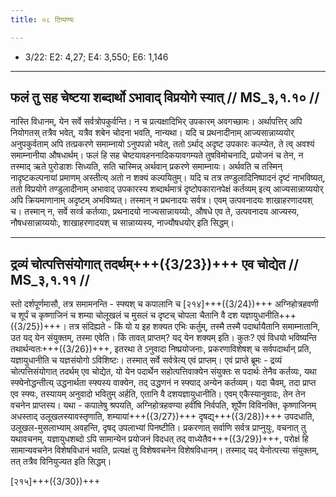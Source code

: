 ```yaml
---
title: ०८ टिप्पण्यः

---
```

- 3/22: E2: 4,27; E4: 3,550; E6: 1,146

____________________________________________


## फलं तु सह चेष्टया शब्दार्थो ऽभावाद् विप्रयोगे स्यात् // MS_३,१.१० //

नास्ति विधानम्, येन सर्वे सर्वत्रोपकुर्वन्ति। न च प्रत्यक्षादिभिर् उपकारम् अवगच्छामः। अर्थापत्तिर् अपि नियोगतस् तत्रैव भवेत्, यत्रैव शबेन चोदना भवति, नान्यथा। यदि च प्रथनादीनाम् आज्यसान्नाय्ययोर् अनुपकुर्वताम् अपि तत्प्रकरणे समाम्नायो ऽनुपपन्नो भवेत्, ततो ऽर्थाद् अदृष्ट उपकारः कल्प्येत, ते त्व् अवश्यं समाम्नानीया औषधार्थम्। फलं हि सह चेष्टयावहननादिकयावगम्यते तुषविमोचनादि, प्रयोजनं च तेन, न तस्माद् ऋते पुरोडाशः सिध्यति, सति चास्मिन्न् अर्थवान् प्रकरणे समाम्नायः। अर्थवति च तस्मिन् नादृष्टकल्पनायां प्रमाणम् अस्तीत्य् अतो न शक्यं कल्पयितुम्। यदि च तत्र तण्डुलादिनिष्पादनं दृष्टं नाभविष्यत्, ततो विप्रयोगे तण्डुलादीनाम् अभावाद् उपकारस्य शब्दार्थमात्रं दृष्टोपकारानपेक्षं कर्तव्यम् इत्य् आज्यसान्नाय्ययोर् अपि क्रियमाणानाम् अदृष्टम् अभविष्यत्। तस्मान् न प्रथनादयः सर्वत्र। एवम् उत्पवनादयः शाखाहरणादयश् च। तस्मान् न, सर्वे सर्व्त्र कर्तव्याः, प्रथनादयो नाज्यसान्नायय्योः, औषधे एव ते, उत्पवनादय आज्यस्य, नौषधसान्नाय्ययोः, शाखाहरणादयश् च सान्नाय्यस्य, नाज्यौषधयोर् इति सिद्धम्।


____________________________________________


## द्रव्यं चोत्पत्तिसंयोगात् तदर्थम्+++({3/23})+++ एव चोद्येत // MS_३,१.११ //

स्तो दर्शपूर्णमासौ, तत्र समामनन्ति - स्फ्यश् च कपालानि च [२१४]+++({3/24})+++ अग्निहोत्रहवणी च शूर्पं च कृष्णाजिनं च शम्या चोलूखलं च मुसलं च दृष्टच् चोपला चैतानि वै दश यज्ञायुधानीति+++({3/25})+++। तत्र संदिह्यते - किं यो य इह शक्यत एभिः कर्तुम्, तस्मै तस्मै पदार्थायैतानि समाम्नातानि, उत यद् येन संयुक्तम्, तस्मा एवेति। किं तावत् प्राप्तम्? यद् येन शक्यम् इति। कुतः? एवं विधयो भविष्यन्ति तथार्थन्वतः+++({3/26})+++, इतरथा ते ऽनुवादा निष्प्रयोजनाः, प्रकरणाविशेषश् च सर्वपदार्थान् प्रति, यज्ञायुधानीति च यज्ञसंयोगो ऽविशिष्टः। तस्मात् सर्वे सर्वत्रेत्य् एवं प्राप्तम्।
एवं प्राप्ते ब्रूमः - द्रव्यं चोत्पत्तिसंयोगात् तदर्थम् एव चोद्येत, यो येन पदार्थेन सहोत्पत्तिवाक्येन संयुक्तः स पदार्थः तेनैव कर्तव्यः, यथा स्फ्येनोद्धन्तीत्य् उद्धनार्थता स्फ्यस्य वाक्येन, तद् उद्धणनं न स्फ्याद् अन्येन कर्तव्यम्। यदा चैवम्, तदा प्राप्त एव स्फ्यः, तस्यायम् अनुवादो भवितुम् अर्हति, एतानि वै दशयज्ञायुधानीति। एवम् एकैस्यानुवादः, तेन तेन वचनेन प्राप्तस्य। यथा - कपालेषु श्रपयति, अग्निहोत्रहवण्या हवींषि निर्वपति, शूर्पेण विविनक्ति, कृष्णाजिनम् अधस्ताद् उलूखलस्यावस्तृणाति, शम्यायां+++({3/27})+++ दृषद्य्+++({3/28})+++ उपदधाति, उलूखल-मुसलाभ्याम् अवहन्ति, दृषद् उपलाभ्यां पिनष्टीति। प्रकरणात् सर्वाणि सर्वत्र प्राप्नुयुः, वचनात् तु यथावचनम्, यज्ञायुधशब्दो ऽपि सामान्येन प्रयोजनं विदधत् तद् वाध्येतैव+++({3/29})+++, परोक्षं हि सामान्यवचनेन विशेषविधानं भवति, प्रत्यक्षं तु विशेषवचनेन विशेषविधानम्। तस्माद् यद् येनोत्पत्त्या संयुक्तम्, तत् तत्रैव विनियुज्यत इति सिद्धम्।

[२१५]+++({3/30})+++
